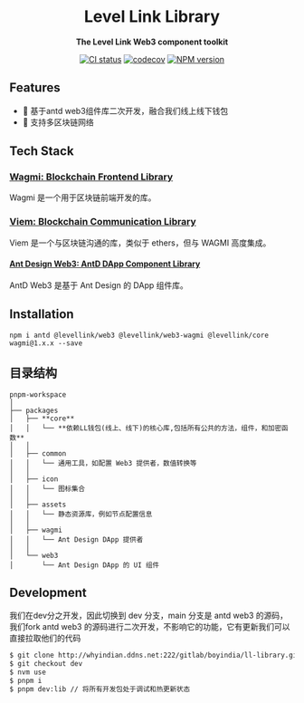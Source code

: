 <div align="center">

<h1 align="center">Level Link Library</h1>

<b>The Level Link Web3 component toolkit</b>

[![CI status][github-action-image]][github-action-url] [![codecov][codecov-image]][codecov-url] [![NPM version][npm-image]][npm-url]

[github-action-image]: https://github.com/ant-design/ant-design-web3/workflows/Test/badge.svg
[github-action-url]: https://github.com/ant-design/ant-design-web3/actions/workflows/test.yml
[codecov-image]: https://img.shields.io/codecov/c/github/ant-design/ant-design-web3/master.svg?style=flat-square
[codecov-url]: https://codecov.io/gh/ant-design/ant-design-web3/branch/master
[npm-image]: https://img.shields.io/npm/v/@levellink/web3.svg?style=flat-square
[npm-url]: https://npmjs.org/package/@levellink/web3
[download-image]: https://img.shields.io/npm/dm/@levellink/web3.svg?style=flat-square
[download-url]: https://npmjs.org/package/@levellink/web3
[dumi-image]: https://img.shields.io/badge/docs%20by-dumi-blue?style=flat-square
[dumi-url]: https://github.com/umijs/dumi
[antd-image]: https://img.shields.io/badge/-Ant%20Design-blue?labelColor=black&logo=antdesign&style=flat-square
[antd-url]: https://ant.design
[twitter-image]: https://img.shields.io/twitter/follow/AntDesignWeb3.svg?label=Ant%20Design%20Web3
[twitter-url]: https://twitter.com/AntDesignWeb3
[bundlephobia-image]: https://badgen.net/bundlephobia/minzip/@levellink/web3?style=flat-square

</div>

## Features

- 🎨 基于antd web3组件库二次开发，融合我们线上线下钱包
- 🔌 支持多区块链网络

## Tech Stack

### [Wagmi: Blockchain Frontend Library](<[链接地址](https://1.x.wagmi.sh/)>)

Wagmi 是一个用于区块链前端开发的库。

### [Viem: Blockchain Communication Library](<[链接地址](https://viem.sh/)>)

Viem 是一个与区块链沟通的库，类似于 ethers，但与 WAGMI 高度集成。

#### [Ant Design Web3: AntD DApp Component Library](<[链接地址](https://web3.ant.design/)>)

AntD Web3 是基于 Ant Design 的 DApp 组件库。

## Installation

```shell
npm i antd @levellink/web3 @levellink/web3-wagmi @levellink/core wagmi@1.x.x --save
```

## 目录结构

```
pnpm-workspace
│
├── packages
│   ├── **core**
│   │   └── **依赖LL钱包(线上、线下)的核心库,包括所有公共的方法，组件，和加密函数**
│   │
│   ├── common
│   │   └── 通用工具，如配置 Web3 提供者，数值转换等
│   │
│   ├── icon
│   │   └── 图标集合
│   │
│   ├── assets
│   │   └── 静态资源库，例如节点配置信息
│   │
│   ├── wagmi
│   │   └── Ant Design DApp 提供者
│   │
│   └── web3
│       └── Ant Design DApp 的 UI 组件

```

## Development

我们在dev分之开发，因此切换到 dev 分支，main 分支是 antd web3 的源码，我们fork antd web3 的源码进行二次开发，不影响它的功能，它有更新我们可以直接拉取他们的代码

```bash
$ git clone http://whyindian.ddns.net:222/gitlab/boyindia/ll-library.git
$ git checkout dev
$ nvm use
$ pnpm i
$ pnpm dev:lib // 将所有开发包处于调试和热更新状态
```
